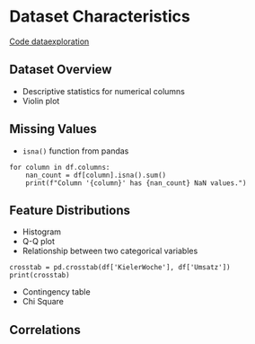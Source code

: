# Dataset Characteristics
[Code dataexploration](dataexploration.ipynb)

## Dataset Overview
- Descriptive statistics for numerical columns
- Violin plot


## Missing Values
- `isna()` function from pandas
```
for column in df.columns:
    nan_count = df[column].isna().sum()
    print(f"Column '{column}' has {nan_count} NaN values.")
```

## Feature Distributions
- Histogram
- Q-Q plot
- Relationship between two categorical variables
```
crosstab = pd.crosstab(df['KielerWoche'], df['Umsatz'])
print(crosstab)
```
- Contingency table
- Chi Square

## Correlations